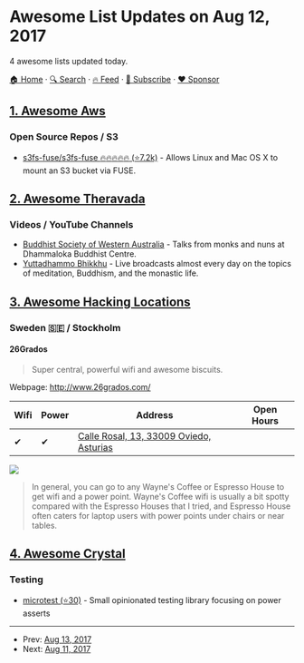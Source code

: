 # Awesome List Updates on Aug 12, 2017

4 awesome lists updated today.

[🏠 Home](/README.md) · [🔍 Search](https://www.trackawesomelist.com/search/) · [🔥 Feed](https://www.trackawesomelist.com/rss.xml) · [📮 Subscribe](https://trackawesomelist.us17.list-manage.com/subscribe?u=d2f0117aa829c83a63ec63c2f&id=36a103854c) · [❤️  Sponsor](https://github.com/sponsors/theowenyoung)



## [1. Awesome Aws](/content/donnemartin/awesome-aws/README.md)

### Open Source Repos / S3

*   [s3fs-fuse/s3fs-fuse :fire::fire::fire::fire::fire: (⭐7.2k)](https://github.com/s3fs-fuse/s3fs-fuse) - Allows Linux and Mac OS X to mount an S3 bucket via FUSE.

## [2. Awesome Theravada](/content/johnjago/awesome-theravada/README.md)

### Videos / YouTube Channels

*   [Buddhist Society of Western Australia](https://www.youtube.com/user/BuddhistSocietyWA/videos) - Talks from monks and nuns at Dhammaloka Buddhist Centre.
*   [Yuttadhammo Bhikkhu](https://www.youtube.com/user/yuttadhammo/videos) - Live broadcasts almost every day on the topics of meditation, Buddhism, and the monastic life.

## [3. Awesome Hacking Locations](/content/daviddias/awesome-hacking-locations/README.md)

### Sweden 🇸🇪 / Stockholm

#### 26Grados

> Super central, powerful wifi and awesome biscuits.

Webpage: <http://www.26grados.com/>

| Wifi | Power | Address                                                                      | Open Hours |
| ---- | ----- | ---------------------------------------------------------------------------- | ---------- |
| ✔    | ✔     | [Calle Rosal, 13, 33009 Oviedo, Asturias](hhttps://goo.gl/maps/btPUB2EHodR2) |            |

![](http://www.speedtest.net/result/5453643373.png)

> In general, you can go to any Wayne's Coffee or Espresso House to get wifi and a power point. Wayne's Coffee wifi is usually a bit spotty compared with the Espresso Houses that I tried, and Espresso House often caters for laptop users with power points under chairs or near tables.

## [4. Awesome Crystal](/content/veelenga/awesome-crystal/README.md)

### Testing

*   [microtest (⭐30)](https://github.com/Ragmaanir/microtest) - Small opinionated testing library focusing on power asserts

---

- Prev: [Aug 13, 2017](/content/2017/08/13/README.md)
- Next: [Aug 11, 2017](/content/2017/08/11/README.md)